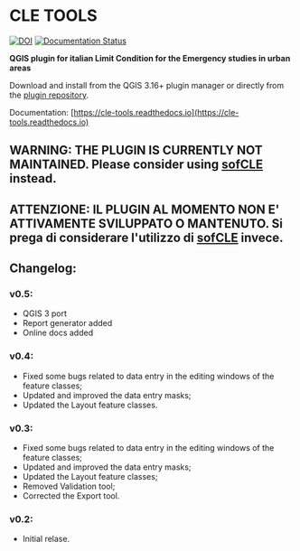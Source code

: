 # CLE TOOLS

[![DOI](https://zenodo.org/badge/DOI/10.5281/zenodo.6373056.svg)](https://doi.org/10.5281/zenodo.6373056) [![Documentation Status](https://readthedocs.org/projects/cle-tools/badge/?version=latest)](https://cle-tools.readthedocs.io/it/latest/?badge=latest)

**QGIS plugin for italian Limit Condition for the Emergency studies in urban areas**

Download and install from the QGIS 3.16+ plugin manager or directly from the [plugin repository](https://plugins.qgis.org/plugins/CLETools/).

Documentation: [https://cle-tools.readthedocs.io](https://cle-tools.readthedocs.io)

## WARNING: THE PLUGIN IS CURRENTLY NOT MAINTAINED. Please consider using [sofCLE](https://centromicrozonazionesismica.it/it/strumenti/software/) instead.

## ATTENZIONE: IL PLUGIN AL MOMENTO NON E' ATTIVAMENTE SVILUPPATO O MANTENUTO. Si prega di considerare l'utilizzo di [sofCLE](https://centromicrozonazionesismica.it/it/strumenti/software/) invece.

## Changelog:

### v0.5:

- QGIS 3 port
- Report generator added
- Online docs added

### v0.4:

- Fixed some bugs related to data entry in the editing windows of the feature classes;
- Updated and improved the data entry masks;
- Updated the Layout feature classes.	
	
### v0.3:

- Fixed some bugs related to data entry in the editing windows of the feature classes;
- Updated and improved the data entry masks;
- Updated the Layout feature classes;
- Removed Validation tool;
- Corrected the Export tool.
	
### v0.2:

- Initial relase.
